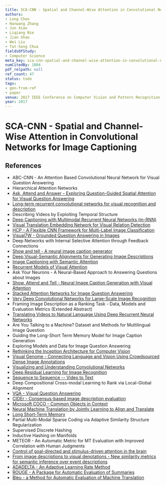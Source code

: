 ```yaml
---
title: SCA-CNN - Spatial and Channel-Wise Attention in Convolutional Networks for Image Captioning
authors:
- Long Chen
- Hanwang Zhang
- Jun Xiao
- Liqiang Nie
- Jian Shao
- Wei Liu
- Tat-Seng Chua
fieldsOfStudy:
- Computer Science
meta_key: sca-cnn-spatial-and-channel-wise-attention-in-convolutional-networks-for-image-captioning
numCitedBy: 1004
pdf_relpath: null
ref_count: 47
status: todo
tags:
- gen-from-ref
- paper
venue: 2017 IEEE Conference on Computer Vision and Pattern Recognition (CVPR)
year: 2017
---
```


# SCA-CNN - Spatial and Channel-Wise Attention in Convolutional Networks for Image Captioning

## References

- ABC-CNN - An Attention Based Convolutional Neural Network for Visual Question Answering
- Hierarchical Attention Networks
- [Ask, Attend and Answer - Exploring Question-Guided Spatial Attention for Visual Question Answering](./ask-attend-and-answer-exploring-question-guided-spatial-attention-for-visual-question-answering.md)
- [Long-term recurrent convolutional networks for visual recognition and description](./long-term-recurrent-convolutional-networks-for-visual-recognition-and-description.md)
- Describing Videos by Exploiting Temporal Structure
- [Deep Captioning with Multimodal Recurrent Neural Networks (m-RNN)](./deep-captioning-with-multimodal-recurrent-neural-networks-m-rnn.md)
- [Visual Translation Embedding Network for Visual Relation Detection](./visual-translation-embedding-network-for-visual-relation-detection.md)
- [HCP - A Flexible CNN Framework for Multi-Label Image Classification](./hcp-a-flexible-cnn-framework-for-multi-label-image-classification.md)
- [Visual7W - Grounded Question Answering in Images](./visual7w-grounded-question-answering-in-images.md)
- Deep Networks with Internal Selective Attention through Feedback Connections
- [Show and tell - A neural image caption generator](./show-and-tell-a-neural-image-caption-generator.md)
- [Deep Visual-Semantic Alignments for Generating Image Descriptions](./deep-visual-semantic-alignments-for-generating-image-descriptions.md)
- [Image Captioning with Semantic Attention](./image-captioning-with-semantic-attention.md)
- [Recurrent Models of Visual Attention](./recurrent-models-of-visual-attention.md)
- Ask Your Neurons - A Neural-Based Approach to Answering Questions about Images
- [Show, Attend and Tell - Neural Image Caption Generation with Visual Attention](./show-attend-and-tell-neural-image-caption-generation-with-visual-attention.md)
- [Stacked Attention Networks for Image Question Answering](./stacked-attention-networks-for-image-question-answering.md)
- [Very Deep Convolutional Networks for Large-Scale Image Recognition](./very-deep-convolutional-networks-for-large-scale-image-recognition.md)
- Framing Image Description as a Ranking Task - Data, Models and Evaluation Metrics (Extended Abstract)
- [Translating Videos to Natural Language Using Deep Recurrent Neural Networks](./translating-videos-to-natural-language-using-deep-recurrent-neural-networks.md)
- Are You Talking to a Machine? Dataset and Methods for Multilingual Image Question
- Guiding the Long-Short Term Memory Model for Image Caption Generation
- Exploring Models and Data for Image Question Answering
- [Rethinking the Inception Architecture for Computer Vision](./rethinking-the-inception-architecture-for-computer-vision.md)
- [Visual Genome - Connecting Language and Vision Using Crowdsourced Dense Image Annotations](./visual-genome-connecting-language-and-vision-using-crowdsourced-dense-image-annotations.md)
- [Visualizing and Understanding Convolutional Networks](./visualizing-and-understanding-convolutional-networks.md)
- [Deep Residual Learning for Image Recognition](./deep-residual-learning-for-image-recognition.md)
- [Sequence to Sequence -- Video to Text](./sequence-to-sequence-video-to-text.md)
- Deep Compositional Cross-modal Learning to Rank via Local-Global Alignment
- [VQA - Visual Question Answering](./vqa-visual-question-answering.md)
- [CIDEr - Consensus-based image description evaluation](./cider-consensus-based-image-description-evaluation.md)
- [Microsoft COCO - Common Objects in Context](./microsoft-coco-common-objects-in-context.md)
- [Neural Machine Translation by Jointly Learning to Align and Translate](./neural-machine-translation-by-jointly-learning-to-align-and-translate.md)
- [Long Short-Term Memory](./long-short-term-memory.md)
- Partial Multi-Modal Sparse Coding via Adaptive Similarity Structure Regularization
- Supervised Discrete Hashing
- Inductive Hashing on Manifolds
- METEOR - An Automatic Metric for MT Evaluation with Improved Correlation with Human Judgments
- [Control of goal-directed and stimulus-driven attention in the brain](./control-of-goal-directed-and-stimulus-driven-attention-in-the-brain.md)
- [From image descriptions to visual denotations - New similarity metrics for semantic inference over event descriptions](./from-image-descriptions-to-visual-denotations-new-similarity-metrics-for-semantic-inference-over-event-descriptions.md)
- [ADADELTA - An Adaptive Learning Rate Method](./adadelta-an-adaptive-learning-rate-method.md)
- [ROUGE - A Package for Automatic Evaluation of Summaries](./rouge-a-package-for-automatic-evaluation-of-summaries.md)
- [Bleu - a Method for Automatic Evaluation of Machine Translation](./bleu-a-method-for-automatic-evaluation-of-machine-translation.md)
